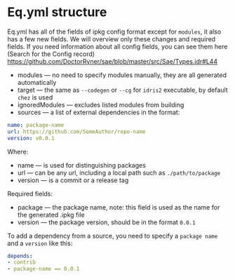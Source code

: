 # Eq.yml structure

Eq.yml has all of the fields of ipkg config format except for `modules`, it also has a few new fields. We will overview only these changes and required fields. If you need information about all config fields, you can see them here (Search for the Config record) https://github.com/DoctorRyner/sae/blob/master/src/Sae/Types.idr#L44

* modules — no need to specify modules manually, they are all generated automatically
* target — the same as `--codegen` or `--cg` for `idris2` executable, by default `chez` is used
* ignoredModules — excludes listed modules from building
* sources — a list of external dependencies in the format:

```yaml
name: package-name
url: https://github.com/SomeAuthor/repo-name
version: v0.0.1
```

Where:

* name — is used for distinguishing packages
* url — can be any url, including a local path such as `./path/to/package`
* version — is a commit or a release tag

Required fields:

* package — the package name, note: this field is used as the name for the generated .ipkg file
* version — the package version, should be in the format `0.0.1`

To add a dependency from a source, you need to specify a `package name` and a `version` like this:

```yaml
depends:
- contrib
- package-name == 0.0.1
```
